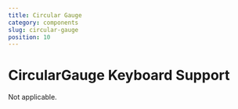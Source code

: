 ```yaml
---
title: Circular Gauge
category: components
slug: circular-gauge
position: 10
---
```

# CircularGauge Keyboard Support

Not applicable.


